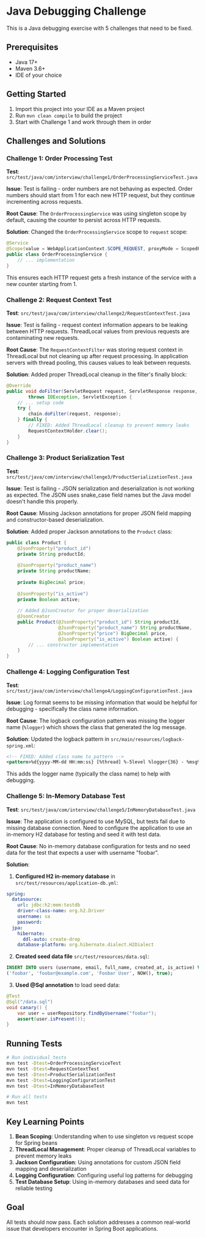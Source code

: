 # Java Debugging Challenge

This is a Java debugging exercise with 5 challenges that need to be fixed.

## Prerequisites

- Java 17+
- Maven 3.6+
- IDE of your choice

## Getting Started

1. Import this project into your IDE as a Maven project
2. Run `mvn clean compile` to build the project
3. Start with Challenge 1 and work through them in order

## Challenges and Solutions

### Challenge 1: Order Processing Test
**Test**: `src/test/java/com/interview/challenge1/OrderProcessingServiceTest.java`

**Issue**: Test is failing - order numbers are not behaving as expected. Order numbers should start from 1 for each new HTTP request, but they continue incrementing across requests.

**Root Cause**: The `OrderProcessingService` was using singleton scope by default, causing the counter to persist across HTTP requests.

**Solution**: Changed the `OrderProcessingService` scope to `request` scope:
```java
@Service
@Scope(value = WebApplicationContext.SCOPE_REQUEST, proxyMode = ScopedProxyMode.TARGET_CLASS)
public class OrderProcessingService {
    // ... implementation
}
```

This ensures each HTTP request gets a fresh instance of the service with a new counter starting from 1.

### Challenge 2: Request Context Test  
**Test**: `src/test/java/com/interview/challenge2/RequestContextTest.java`

**Issue**: Test is failing - request context information appears to be leaking between HTTP requests. ThreadLocal values from previous requests are contaminating new requests.

**Root Cause**: The `RequestContextFilter` was storing request context in ThreadLocal but not cleaning up after request processing. In application servers with thread pooling, this causes values to leak between requests.

**Solution**: Added proper ThreadLocal cleanup in the filter's finally block:
```java
@Override
public void doFilter(ServletRequest request, ServletResponse response, FilterChain chain)
        throws IOException, ServletException {
    // ... setup code
    try {
        chain.doFilter(request, response);
    } finally {
        // FIXED: Added ThreadLocal cleanup to prevent memory leaks
        RequestContextHolder.clear();
    }
}
```

### Challenge 3: Product Serialization Test
**Test**: `src/test/java/com/interview/challenge3/ProductSerializationTest.java`

**Issue**: Test is failing - JSON serialization and deserialization is not working as expected. The JSON uses snake_case field names but the Java model doesn't handle this properly.

**Root Cause**: Missing Jackson annotations for proper JSON field mapping and constructor-based deserialization.

**Solution**: Added proper Jackson annotations to the `Product` class:
```java
public class Product {
    @JsonProperty("product_id")
    private String productId;
    
    @JsonProperty("product_name") 
    private String productName;
    
    private BigDecimal price;
    
    @JsonProperty("is_active")
    private Boolean active;
    
    // Added @JsonCreator for proper deserialization
    @JsonCreator
    public Product(@JsonProperty("product_id") String productId, 
                   @JsonProperty("product_name") String productName,
                   @JsonProperty("price") BigDecimal price, 
                   @JsonProperty("is_active") Boolean active) {
        // ... constructor implementation
    }
}
```

### Challenge 4: Logging Configuration Test
**Test**: `src/test/java/com/interview/challenge4/LoggingConfigurationTest.java`

**Issue**: Log format seems to be missing information that would be helpful for debugging - specifically the class name information.

**Root Cause**: The logback configuration pattern was missing the logger name (`%logger`) which shows the class that generated the log message.

**Solution**: Updated the logback pattern in `src/main/resources/logback-spring.xml`:
```xml
<!-- FIXED: Added class name to pattern -->
<pattern>%d{yyyy-MM-dd HH:mm:ss} [%thread] %-5level %logger{36} - %msg%n</pattern>
```

This adds the logger name (typically the class name) to help with debugging.

### Challenge 5: In-Memory Database Test
**Test**: `src/test/java/com/interview/challenge5/InMemoryDatabaseTest.java`

**Issue**: The application is configured to use MySQL, but tests fail due to missing database connection. Need to configure the application to use an in-memory H2 database for testing and seed it with test data.

**Root Cause**: No in-memory database configuration for tests and no seed data for the test that expects a user with username "foobar".

**Solution**: 
1. **Configured H2 in-memory database** in `src/test/resources/application-db.yml`:
```yaml
spring:
  datasource:
    url: jdbc:h2:mem:testdb
    driver-class-name: org.h2.Driver
    username: sa
    password: 
  jpa:
    hibernate:
      ddl-auto: create-drop
    database-platform: org.hibernate.dialect.H2Dialect
```

2. **Created seed data file** `src/test/resources/data.sql`:
```sql
INSERT INTO users (username, email, full_name, created_at, is_active) VALUES
('foobar', 'foobar@example.com', 'Foobar User', NOW(), true);
```

3. **Used @Sql annotation** to load seed data:
```java
@Test
@Sql("/data.sql")
void canary() {
    var user = userRepository.findByUsername("foobar");
    assert(user.isPresent());
}
```

## Running Tests

```bash
# Run individual tests
mvn test -Dtest=OrderProcessingServiceTest
mvn test -Dtest=RequestContextTest
mvn test -Dtest=ProductSerializationTest
mvn test -Dtest=LoggingConfigurationTest
mvn test -Dtest=InMemoryDatabaseTest

# Run all tests
mvn test
```

## Key Learning Points

1. **Bean Scoping**: Understanding when to use singleton vs request scope for Spring beans
2. **ThreadLocal Management**: Proper cleanup of ThreadLocal variables to prevent memory leaks
3. **Jackson Configuration**: Using annotations for custom JSON field mapping and deserialization
4. **Logging Configuration**: Configuring useful log patterns for debugging
5. **Test Database Setup**: Using in-memory databases and seed data for reliable testing

## Goal

All tests should now pass. Each solution addresses a common real-world issue that developers encounter in Spring Boot applications.
